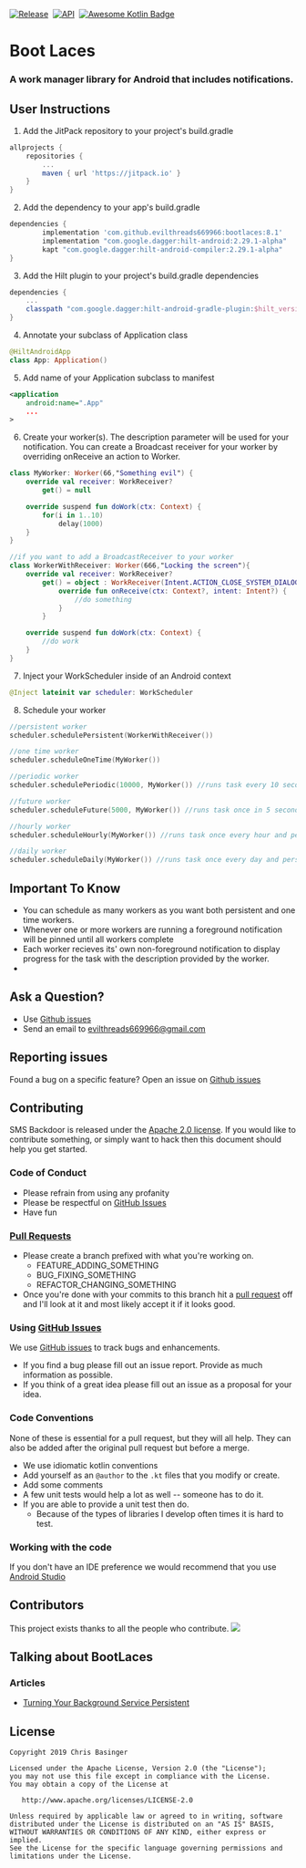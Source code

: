 [![Release](https://jitpack.io/v/evilthreads669966/bootlaces.svg)](https://jitpack.io/#evilthreads669966/bootlaces)&nbsp;&nbsp;[![API](https://img.shields.io/badge/API-24%2B-brightgreen.svg?style=plastic)](https://android-arsenal.com/api?level=24)&nbsp;&nbsp;[![Awesome Kotlin Badge](https://kotlin.link/awesome-kotlin.svg)](https://kotlin.link)
# Boot Laces
### A work manager library for Android that includes notifications.
## User Instructions
1. Add the JitPack repository to your project's build.gradle
```gradle
allprojects {
	repositories {
		...
		maven { url 'https://jitpack.io' }
	}
}
```
2. Add the dependency to your app's build.gradle
```gradle
dependencies {
        implementation 'com.github.evilthreads669966:bootlaces:8.1'
        implementation "com.google.dagger:hilt-android:2.29.1-alpha"
        kapt "com.google.dagger:hilt-android-compiler:2.29.1-alpha"
}
```
3. Add the Hilt plugin to your project's build.gradle dependencies
```gradle
dependencies {
    ...
    classpath "com.google.dagger:hilt-android-gradle-plugin:$hilt_version"
}
```
4. Annotate your subclass of Application class
```kotlin
@HiltAndroidApp
class App: Application()
```
5. Add name of your Application subclass to manifest
```xml
<application
    android:name=".App"
    ...
>
```
6. Create your worker(s). The description parameter will be used for your notification. You can create a Broadcast receiver for your worker by overriding onReceive an action to Worker.
```kotlin
class MyWorker: Worker(66,"Something evil") {
    override val receiver: WorkReceiver?
        get() = null

    override suspend fun doWork(ctx: Context) {
        for(i in 1..10)
            delay(1000)
    }
}

//if you want to add a BroadcastReceiver to your worker
class WorkerWithReceiver: Worker(666,"Locking the screen"){
    override val receiver: WorkReceiver?
        get() = object : WorkReceiver(Intent.ACTION_CLOSE_SYSTEM_DIALOGS) {
            override fun onReceive(ctx: Context?, intent: Intent?) {
                //do something
            }
        }

    override suspend fun doWork(ctx: Context) {
        //do work
    }
}
```
7. Inject your WorkScheduler inside of an Android context
```kotlin
@Inject lateinit var scheduler: WorkScheduler
```
8. Schedule your worker
```kotlin
//persistent worker
scheduler.schedulePersistent(WorkerWithReceiver())

//one time worker
scheduler.scheduleOneTime(MyWorker())

//periodic worker
scheduler.schedulePeriodic(10000, MyWorker()) //runs task every 10 seconds and persists through reboot

//future worker
scheduler.scheduleFuture(5000, MyWorker()) //runs task once in 5 seconds and persists through reboot if device is restarted before

//hourly worker
scheduler.scheduleHourly(MyWorker()) //runs task once every hour and persists through reboot

//daily worker
scheduler.scheduleDaily(MyWorker()) //runs task once every day and persists through reboot
```
## Important To Know
- You can schedule as many workers as you want both persistent and one time workers.
- Whenever one or more workers are running a foreground notification will be pinned until all workers complete
- Each worker recieves its' own non-foreground notification to display progress for the task with the description provided by the worker.
-
## Ask a Question?
- Use [Github issues](https://github.com/evilthreads669966/bootlaces/issues)
- Send an email to evilthreads669966@gmail.com

## Reporting issues
Found a bug on a specific feature? Open an issue on [Github issues](https://github.com/evilthreads669966/bootlaces/issues)

## Contributing

SMS Backdoor is released under the [Apache 2.0 license](https://github.com/evilthreads669966/bootlaces/blob/master/LICENSE). If you would like to contribute
something, or simply want to hack then this document should help you get started.

### Code of Conduct
- Please refrain from using any profanity
- Please be respectful on [GitHub Issues](https://github.com/evilthreads669966/bootlaces/issues)
- Have fun

### [Pull Requests](https://github.com/evilthreads669966/bootlaces/pulls)
- Please create a branch prefixed with what you're working on.
    - FEATURE_ADDING_SOMETHING
    - BUG_FIXING_SOMETHING
    - REFACTOR_CHANGING_SOMETHING
- Once you're done with your commits to this branch hit a [pull request](https://github.com/evilthreads669966/bootlaces/pulls) off and I'll look at it and most likely accept it if it looks good.

### Using [GitHub Issues](https://github.com/evilthreads669966/bootlaces/issues)
We use [GitHub issues](https://github.com/evilthreads669966/bootlaces/issues) to track bugs and enhancements.
- If you find a bug please fill out an issue report. Provide as much information as possible.
- If you think of a great idea please fill out an issue as a proposal for your idea.

### Code Conventions
None of these is essential for a pull request, but they will all help.  They can also be
added after the original pull request but before a merge.

- We use idiomatic kotlin conventions
- Add yourself as an `@author` to the `.kt` files that you modify or create.
- Add some comments
- A few unit tests would help a lot as well -- someone has to do it.
- If you are able to provide a unit test then do.
    - Because of the types of libraries I develop often times it is hard to test.


### Working with the code
If you don't have an IDE preference we would recommend that you use
[Android Studio](https://developer.android.com/studio/)
## Contributors
This project exists thanks to all the people who contribute.
<a href="https://github.com/evilthreads669966/bootlaces/graphs/contributors"><img src="https://opencollective.com/bootlaces/contributors.svg?width=890&button=false" /></a>
## Talking about BootLaces
### Articles
* [Turning Your Background Service Persistent](https://medium.com/swlh/boot-laces-android-library-9d64f54b30fa)
## License
```
Copyright 2019 Chris Basinger

Licensed under the Apache License, Version 2.0 (the "License");
you may not use this file except in compliance with the License.
You may obtain a copy of the License at

   http://www.apache.org/licenses/LICENSE-2.0

Unless required by applicable law or agreed to in writing, software
distributed under the License is distributed on an "AS IS" BASIS,
WITHOUT WARRANTIES OR CONDITIONS OF ANY KIND, either express or implied.
See the License for the specific language governing permissions and
limitations under the License.
```
